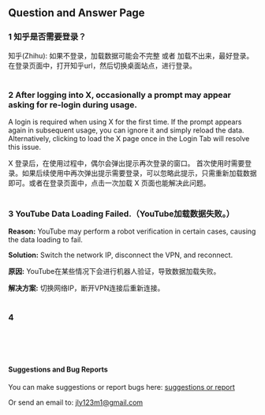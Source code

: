 ## Question and Answer Page



### 1 知乎是否需要登录？

知乎(Zhihu): 如果不登录，加载数据可能会不完整 或者 加载不出来，最好登录。
在登录页面中，打开知乎url，然后切换桌面站点，进行登录。
<br>
<br>


### 2 After logging into X, occasionally a prompt may appear asking for re-login during usage. 

A login is required when using X for the first time. 
If the prompt appears again in subsequent usage, you can ignore it and simply reload the data. 
Alternatively, clicking to load the X page once in the Login Tab will resolve this issue.

X 登录后，在使用过程中，偶尔会弹出提示再次登录的窗口。
首次使用时需要登录。如果后续使用中再次弹出提示需要登录，可以忽略此提示，只需重新加载数据即可。或者在登录页面中，点击一次加载 X 页面也能解决此问题。
<br>
<br>



### 3 YouTube Data Loading Failed.（YouTube加载数据失败。）

**Reason:**   YouTube may perform a robot verification in certain cases, causing the data loading to fail.

**Solution:** Switch the network IP, disconnect the VPN, and reconnect.

**原因:** YouTube在某些情况下会进行机器人验证，导致数据加载失败。

**解决方案:** 切换网络IP，断开VPN连接后重新连接。
<br>
<br>



### 4





<br>
<br> 
<br> 



#### Suggestions and Bug Reports



You can make suggestions or report bugs here: <a href="https://github.com/skelet8801/Speak-Comments/issues" target="_blank">suggestions or report</a>

Or send an email to: jly123m1@gmail.com
